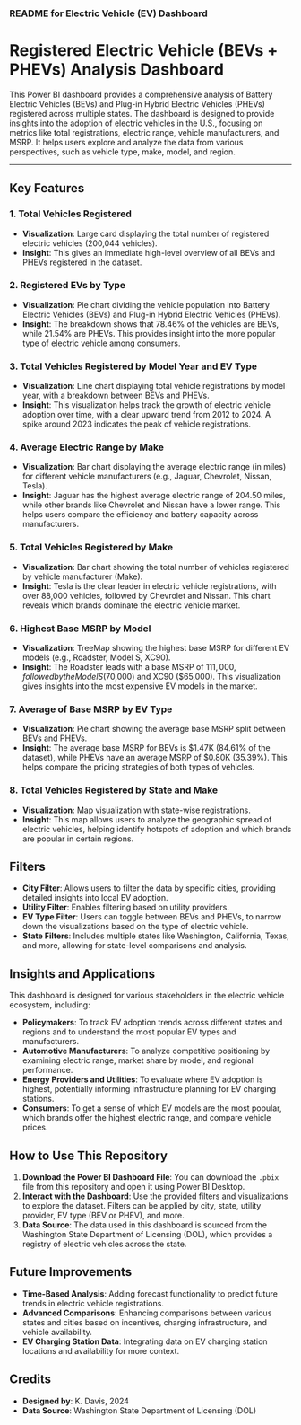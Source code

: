 ### README for Electric Vehicle (EV) Dashboard

# Registered Electric Vehicle (BEVs + PHEVs) Analysis Dashboard

This Power BI dashboard provides a comprehensive analysis of Battery Electric Vehicles (BEVs) and Plug-in Hybrid Electric Vehicles (PHEVs) registered across multiple states. The dashboard is designed to provide insights into the adoption of electric vehicles in the U.S., focusing on metrics like total registrations, electric range, vehicle manufacturers, and MSRP. It helps users explore and analyze the data from various perspectives, such as vehicle type, make, model, and region.

---

## Key Features

### 1. **Total Vehicles Registered**
   - **Visualization**: Large card displaying the total number of registered electric vehicles (200,044 vehicles).
   - **Insight**: This gives an immediate high-level overview of all BEVs and PHEVs registered in the dataset.

### 2. **Registered EVs by Type**
   - **Visualization**: Pie chart dividing the vehicle population into Battery Electric Vehicles (BEVs) and Plug-in Hybrid Electric Vehicles (PHEVs).
   - **Insight**: The breakdown shows that 78.46% of the vehicles are BEVs, while 21.54% are PHEVs. This provides insight into the more popular type of electric vehicle among consumers.

### 3. **Total Vehicles Registered by Model Year and EV Type**
   - **Visualization**: Line chart displaying total vehicle registrations by model year, with a breakdown between BEVs and PHEVs.
   - **Insight**: This visualization helps track the growth of electric vehicle adoption over time, with a clear upward trend from 2012 to 2024. A spike around 2023 indicates the peak of vehicle registrations.

### 4. **Average Electric Range by Make**
   - **Visualization**: Bar chart displaying the average electric range (in miles) for different vehicle manufacturers (e.g., Jaguar, Chevrolet, Nissan, Tesla).
   - **Insight**: Jaguar has the highest average electric range of 204.50 miles, while other brands like Chevrolet and Nissan have a lower range. This helps users compare the efficiency and battery capacity across manufacturers.

### 5. **Total Vehicles Registered by Make**
   - **Visualization**: Bar chart showing the total number of vehicles registered by vehicle manufacturer (Make).
   - **Insight**: Tesla is the clear leader in electric vehicle registrations, with over 88,000 vehicles, followed by Chevrolet and Nissan. This chart reveals which brands dominate the electric vehicle market.

### 6. **Highest Base MSRP by Model**
   - **Visualization**: TreeMap showing the highest base MSRP for different EV models (e.g., Roadster, Model S, XC90).
   - **Insight**: The Roadster leads with a base MSRP of $111,000, followed by the Model S ($70,000) and XC90 ($65,000). This visualization gives insights into the most expensive EV models in the market.

### 7. **Average of Base MSRP by EV Type**
   - **Visualization**: Pie chart showing the average base MSRP split between BEVs and PHEVs.
   - **Insight**: The average base MSRP for BEVs is $1.47K (84.61% of the dataset), while PHEVs have an average MSRP of $0.80K (35.39%). This helps compare the pricing strategies of both types of vehicles.

### 8. **Total Vehicles Registered by State and Make**
   - **Visualization**: Map visualization with state-wise registrations.
   - **Insight**: This map allows users to analyze the geographic spread of electric vehicles, helping identify hotspots of adoption and which brands are popular in certain regions.

## Filters

- **City Filter**: Allows users to filter the data by specific cities, providing detailed insights into local EV adoption.
- **Utility Filter**: Enables filtering based on utility providers.
- **EV Type Filter**: Users can toggle between BEVs and PHEVs, to narrow down the visualizations based on the type of electric vehicle.
- **State Filters**: Includes multiple states like Washington, California, Texas, and more, allowing for state-level comparisons and analysis.


## Insights and Applications

This dashboard is designed for various stakeholders in the electric vehicle ecosystem, including:

- **Policymakers**: To track EV adoption trends across different states and regions and to understand the most popular EV types and manufacturers.
- **Automotive Manufacturers**: To analyze competitive positioning by examining electric range, market share by model, and regional performance.
- **Energy Providers and Utilities**: To evaluate where EV adoption is highest, potentially informing infrastructure planning for EV charging stations.
- **Consumers**: To get a sense of which EV models are the most popular, which brands offer the highest electric range, and compare vehicle prices.


## How to Use This Repository

1. **Download the Power BI Dashboard File**: You can download the `.pbix` file from this repository and open it using Power BI Desktop.
2. **Interact with the Dashboard**: Use the provided filters and visualizations to explore the dataset. Filters can be applied by city, state, utility provider, EV type (BEV or PHEV), and more.
3. **Data Source**: The data used in this dashboard is sourced from the Washington State Department of Licensing (DOL), which provides a registry of electric vehicles across the state.


## Future Improvements

- **Time-Based Analysis**: Adding forecast functionality to predict future trends in electric vehicle registrations.
- **Advanced Comparisons**: Enhancing comparisons between various states and cities based on incentives, charging infrastructure, and vehicle availability.
- **EV Charging Station Data**: Integrating data on EV charging station locations and availability for more context.


## Credits

- **Designed by**: K. Davis, 2024
- **Data Source**: Washington State Department of Licensing (DOL)
